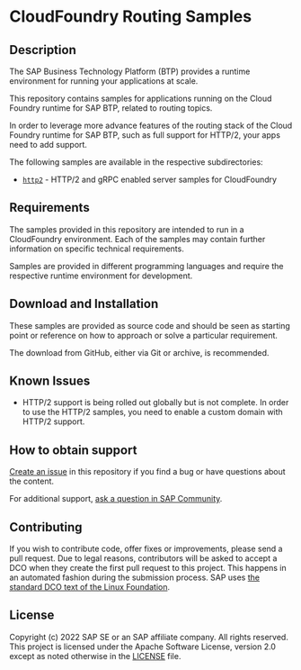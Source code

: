 <!--- Register repository https://api.reuse.software/register, then add REUSE badge:
[![REUSE status](https://api.reuse.software/badge/github.com/SAP-samples/REPO-NAME)](https://api.reuse.software/info/github.com/SAP-samples/REPO-NAME)
-->

# CloudFoundry Routing Samples

## Description

The SAP Business Technology Platform (BTP) provides a runtime environment for running your applications at scale.

This repository contains samples for applications running on the Cloud Foundry runtime for SAP BTP, related to routing topics.

In order to leverage more advance features of the routing stack of the Cloud Foundry runtime for SAP BTP, such as full support for HTTP/2, your apps need to add support.

The following samples are available in the respective subdirectories:

* [`http2`](http2/README.md) - HTTP/2 and gRPC enabled server samples for CloudFoundry

## Requirements

The samples provided in this repository are intended to run in a CloudFoundry environment. Each of the samples may contain further information on specific technical requirements.

Samples are provided in different programming languages and require the respective runtime environment for development.
## Download and Installation

These samples are provided as source code and should be seen as starting point or reference on how to approach or solve a particular requirement.

The download from GitHub, either via Git or archive, is recommended.

## Known Issues

- HTTP/2 support is being rolled out globally but is not complete. In order to use the HTTP/2 samples, you need to enable a custom domain with HTTP/2 support. 
  <!-- todo link to the blog post about that! -->

## How to obtain support
[Create an issue](https://github.com/SAP-samples/cf-routing-samples/issues) in this repository if you find a bug or have questions about the content.
 
For additional support, [ask a question in SAP Community](https://answers.sap.com/questions/ask.html).

## Contributing
If you wish to contribute code, offer fixes or improvements, please send a pull request. Due to legal reasons, contributors will be asked to accept a DCO when they create the first pull request to this project. This happens in an automated fashion during the submission process. SAP uses [the standard DCO text of the Linux Foundation](https://developercertificate.org/).

## License
Copyright (c) 2022 SAP SE or an SAP affiliate company. All rights reserved. This project is licensed under the Apache Software License, version 2.0 except as noted otherwise in the [LICENSE](LICENSES/Apache-2.0.txt) file.
